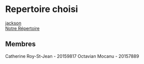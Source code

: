 # Repertoire choisi
[jackson](https://github.com/umontreal-diro/jackson-core) <br>
[Notre Répertoire](https://github.com/CatherineRSJ/jackson-core-tests)


## Membres
Catherine Roy-St-Jean - 20159817
Octavian Mocanu - 20157889